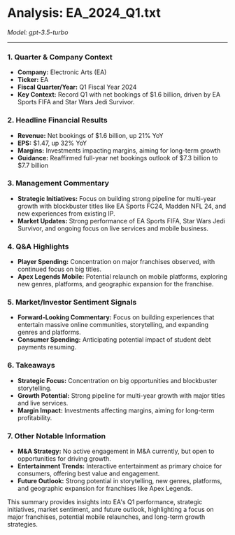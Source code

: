 # Analysis: EA_2024_Q1.txt

*Model: gpt-3.5-turbo*

---

### 1. Quarter & Company Context
- **Company:** Electronic Arts (EA)
- **Ticker:** EA
- **Fiscal Quarter/Year:** Q1 Fiscal Year 2024
- **Key Context:** Record Q1 with net bookings of $1.6 billion, driven by EA Sports FIFA and Star Wars Jedi Survivor.

### 2. Headline Financial Results
- **Revenue:** Net bookings of $1.6 billion, up 21% YoY
- **EPS:** $1.47, up 32% YoY
- **Margins:** Investments impacting margins, aiming for long-term growth
- **Guidance:** Reaffirmed full-year net bookings outlook of $7.3 billion to $7.7 billion

### 3. Management Commentary
- **Strategic Initiatives:** Focus on building strong pipeline for multi-year growth with blockbuster titles like EA Sports FC24, Madden NFL 24, and new experiences from existing IP.
- **Market Updates:** Strong performance of EA Sports FIFA, Star Wars Jedi Survivor, and ongoing focus on live services and mobile business.

### 4. Q&A Highlights
- **Player Spending:** Concentration on major franchises observed, with continued focus on big titles.
- **Apex Legends Mobile:** Potential relaunch on mobile platforms, exploring new genres, platforms, and geographic expansion for the franchise.

### 5. Market/Investor Sentiment Signals
- **Forward-Looking Commentary:** Focus on building experiences that entertain massive online communities, storytelling, and expanding genres and platforms.
- **Consumer Spending:** Anticipating potential impact of student debt payments resuming.

### 6. Takeaways
- **Strategic Focus:** Concentration on big opportunities and blockbuster storytelling.
- **Growth Potential:** Strong pipeline for multi-year growth with major titles and live services.
- **Margin Impact:** Investments affecting margins, aiming for long-term profitability.

### 7. Other Notable Information
- **M&A Strategy:** No active engagement in M&A currently, but open to opportunities for driving growth.
- **Entertainment Trends:** Interactive entertainment as primary choice for consumers, offering best value and engagement.
- **Future Outlook:** Strong potential in storytelling, new genres, platforms, and geographic expansion for franchises like Apex Legends.

This summary provides insights into EA's Q1 performance, strategic initiatives, market sentiment, and future outlook, highlighting a focus on major franchises, potential mobile relaunches, and long-term growth strategies.
